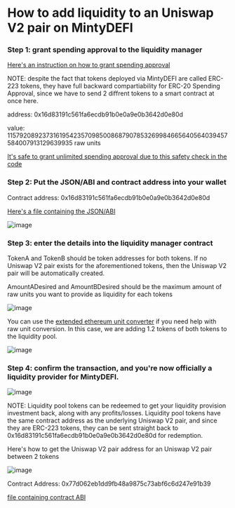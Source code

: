 # How to add liquidity to an Uniswap V2 pair on MintyDEFI

### Step 1: grant spending approval to the liquidity manager

[Here's an instruction on how to grant spending approval](https://github.com/EUBIToken/MintyDEFI/blob/main/approve.md)

NOTE: despite the fact that tokens deployed via MintyDEFI are called ERC-223 tokens, they have full backward compartiability for ERC-20 Spending Approval, since we have to send 2 diffrent tokens to a smart contract at once here.

address: 0x16d83191c561fa6ecdb91b0e0a9e0b3642d0e80d

value: 115792089237316195423570985008687907853269984665640564039457584007913129639935 raw units

[It's safe to grant unlimited spending approval due to this safety check in the code](https://github.com/EUBIToken/MintyDEFI/blob/main/MintMEUniswapLiquidityManager.sol#L227)

### Step 2: Put the JSON/ABI and contract address into your wallet

Contract address: 0x16d83191c561fa6ecdb91b0e0a9e0b3642d0e80d

[Here's a file containing the JSON/ABI](https://raw.githubusercontent.com/EUBIToken/MintyDEFI/main/LiquidityManager.json)

![image](https://user-images.githubusercontent.com/55774978/123067127-e891e800-d43a-11eb-8fd6-637afdf2988f.png)

### Step 3: enter the details into the liquidity manager contract

TokenA and TokenB should be token addresses for both tokens. If no Uniswap V2 pair exists for the aforementioned tokens, then the Uniswap V2 pair will be automatically created.

AmountADesired and AmountBDesired should be the maximum amount of raw units you want to provide as liquidity for each tokens

![image](https://user-images.githubusercontent.com/55774978/123067800-808fd180-d43b-11eb-8ea4-f46c1f55e1fc.png)

You can use the [extended ethereum unit converter](https://eth-converter.com/extended-converter.html) if you need help with raw unit conversion. In this case, we are adding 1.2 tokens of both tokens to the liquidity pool.

![image](https://user-images.githubusercontent.com/55774978/123067646-5c33f500-d43b-11eb-8cc2-aa39395472de.png)

### Step 4: confirm the transaction, and you're now officially a liquidity provider for MintyDEFI.

![image](https://user-images.githubusercontent.com/55774978/123068124-ce0c3e80-d43b-11eb-96ab-996c3d7b8a69.png)

NOTE: Liquidity pool tokens can be redeemed to get your liquidity provision investment back, along with any profits/losses. Liquidity pool tokens have the same contract address as the underlying Uniswap V2 pair, and since they are ERC-223 tokens, they can be sent straight back to 0x16d83191c561fa6ecdb91b0e0a9e0b3642d0e80d for redemption.

Here's how to get the Uniswap V2 pair address for an Uniswap V2 pair between 2 tokens

![image](https://user-images.githubusercontent.com/55774978/123069745-49222480-d43d-11eb-81a7-ced0160a5b92.png)

Contract Address: 0x77d062eb1dd9fb48a9875c73abf6c6d247e91b39

[file containing contract ABI](https://raw.githubusercontent.com/EUBIToken/MintyDEFI/main/CentralFactory.json)
